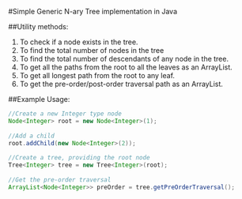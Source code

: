 #Simple Generic N-ary Tree implementation in Java
 
##Utility methods:
 
1. To check if a node exists in the tree.
2. To find the total number of nodes in the tree
3. To find the total number of descendants of any node in the tree.
4. To get all the paths from the root to all the leaves as an ArrayList.
5. To get all longest path from the root to any leaf.
6. To get the pre-order/post-order traversal path as an ArrayList.
 
##Example Usage:
 
```java
//Create a new Integer type node
Node<Integer> root = new Node<Integer>(1);
 
//Add a child
root.addChild(new Node<Integer>(2));
 
//Create a tree, providing the root node
Tree<Integer> tree = new Tree<Integer>(root);
 
//Get the pre-order traversal
ArrayList<Node<Integer>> preOrder = tree.getPreOrderTraversal();
 
```
